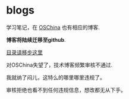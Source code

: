 # blogs

学习笔记，在 [OSChina](https://my.oschina.net/wtkid) 也有相应的博客.

**博客将陆续迁移至github**.

[目录请移步这里](./INDEX.md)



对OSChina失望了，技术博客频繁审核不通过.

我就纳了闷儿，这特么的哪里哪里违规了。

审核拒绝也看不到任何违规信息，想改都无从下手。

